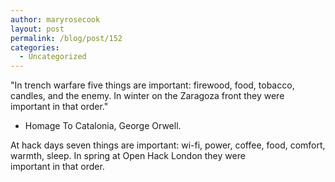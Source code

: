 ```yaml
---
author: maryrosecook
layout: post
permalink: /blog/post/152
categories:
  - Uncategorized
---
```

"In trench warfare five things are important: firewood, food, tobacco, candles, and the enemy. In winter on the Zaragoza front they were important in that order."

- Homage To Catalonia, George Orwell.

At hack days seven things are important: wi-fi, power, coffee, food, comfort, warmth, sleep. In spring at Open Hack London they were  
important in that order.